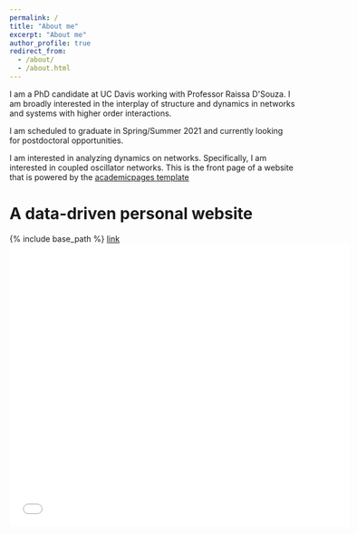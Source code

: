 ```yaml
---
permalink: /
title: "About me"
excerpt: "About me"
author_profile: true
redirect_from: 
  - /about/
  - /about.html
---
```


I am a PhD candidate at UC Davis working with Professor Raissa D'Souza. I am broadly interested in the interplay of structure and dynamics in networks and systems with higher order interactions.

I am scheduled to graduate in Spring/Summer 2021 and currently looking for postdoctoral opportunities.

I am interested in analyzing dynamics on networks. Specifically, I am interested in coupled oscillator networks.
This is the front page of a website that is powered by the [academicpages template](https://github.com/academicpages/academicpages.github.io) 

A data-driven personal website
======

{% include base_path %}
<a href='http://asalova.github.io/files/Salova_CV_06_17_2020.pdf'>link</a>
<embed src='/files/Salova_CV_06_17_2020.pdf' type="application/pdf" width="600px" height="500px" />
